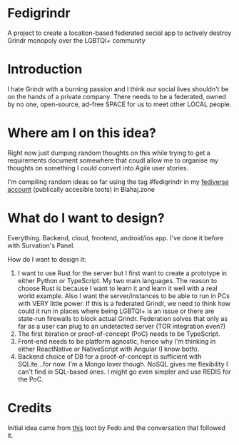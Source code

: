 # Fedigrindr
A project to create a location-based federated social app to actively destroy Grindr monopoly over the LGBTQI+ community

# Introduction

I hate Grindr with a burning passion and I think our social lives shouldn't be on the hands of a private company. There needs to be a federated, owned by no one, open-source, ad-free SPACE for us to meet other LOCAL people. 

# Where am I on this idea?

Right now just dumping random thoughts on this while trying to get a requirements document somewhere that coudl allow me to organise my thoughts on something I could convert into Agile user stories. 

I'm compiling random ideas so far using the tag #fedigrindr in my [fediverse account](https://blahaj.zone/tags/fedigrindr) (publically accesible toots) in Blahaj.zone

# What do I want to design?

Everything. Backend, cloud, frontend, android/ios app. I've done it before with Survation's Panel. 

How do I want to design it:
1. I want to use Rust for the server but I first want to create a prototype in either Python or TypeScript. My two main languages. The reason to choose Rust is because I want to learn it and learn it well with a real world example. Also I want the server/instances to be able to run in PCs with VERY little power. If this is a federated Grindr, we need to think how could it run in places where being LGBTQI+ is an issue or there are state-run firewalls to block actual Grindr. Federation solves that only as far as a user can plug to an undetected server (TOR integration even?)
2. The first iteration or proof-of-concept (PoC) needs to be TypeScript. 
3. Front-end needs to be platform agnostic, hence why I'm thinking in either ReactNative or NativeScript with Angular (I know both). 
4. Backend choice of DB for a proof-of-concept is sufficient with SQLite...for now. I'm a Mongo lover though. NoSQL gives me flexibility I can't find in SQL-based ones. I might go even simpler and use REDIS for the PoC.

# Credits

Initial idea came from [this](https://calckey.social/notes/9fmjo1uvorj015av) toot by Fedo and the conversation that followed it. 
